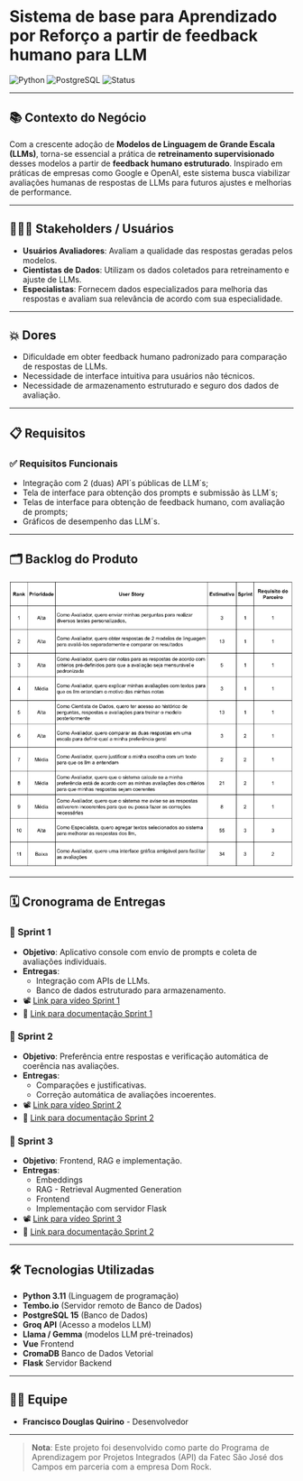 #  Sistema de base para Aprendizado por Reforço a partir de feedback humano para LLM

![Python](https://img.shields.io/badge/Python-3.11-blue?logo=python)
![PostgreSQL](https://img.shields.io/badge/PostgreSQL-15-blue?logo=postgresql)
![Status](https://img.shields.io/badge/Status-Em%20Desenvolvimento-yellow)


---

## 📚 Contexto do Negócio
Com a crescente adoção de **Modelos de Linguagem de Grande Escala (LLMs)**, torna-se essencial a prática de **retreinamento supervisionado** desses modelos a partir de **feedback humano estruturado**.
Inspirado em práticas de empresas como Google e OpenAI, este sistema busca viabilizar avaliações humanas de respostas de LLMs para futuros ajustes e melhorias de performance.

---

## 🧑‍🤝🧑 Stakeholders / Usuários
- **Usuários Avaliadores**: Avaliam a qualidade das respostas geradas pelos modelos.
- **Cientistas de Dados**: Utilizam os dados coletados para retreinamento e ajuste de LLMs.
- **Especialistas**: Fornecem dados especializados para melhoria das respostas e avaliam sua relevância de acordo com sua especialidade.

---

## 💥 Dores
- Dificuldade em obter feedback humano padronizado para comparação de respostas de LLMs.
- Necessidade de interface intuitiva para usuários não técnicos.
- Necessidade de armazenamento estruturado e seguro dos dados de avaliação.

---

## 📋 Requisitos

### ✅ Requisitos Funcionais
- Integração com 2 (duas) API´s públicas de LLM´s;
- Tela de interface para obtenção dos prompts e submissão às LLM´s;
- Telas de interface para obtenção de feedback humano, com avaliação de prompts;
- Gráficos de desempenho das LLM´s.



---

## 🗂️ Backlog do Produto

![alt text](images/productbacklog.png)

---

## 🗓️ Cronograma de Entregas

### 🏁 Sprint 1
- **Objetivo**: Aplicativo console com envio de prompts e coleta de avaliações individuais.
- **Entregas**:
  - Integração com APIs de LLMs.
  - Banco de dados estruturado para armazenamento.
- 📽️ [Link para vídeo Sprint 1](https://youtu.be/avEcBQLALLY)  
- 📄 [Link para documentação Sprint 1](doc/Sprint1)

### 🏁 Sprint 2
- **Objetivo**: Preferência entre respostas e verificação automática de coerência nas avaliações.
- **Entregas**:
  - Comparações e justificativas.
  - Correção automática de avaliações incoerentes.
- 📽️ [Link para vídeo Sprint 2](https://youtu.be/7d1iJLOYE2Q)  
- 📄 [Link para documentação Sprint 2](doc/Sprint2/)

### 🏁 Sprint 3
- **Objetivo**: Frontend, RAG e implementação.
- **Entregas**:
  - Embeddings
  - RAG - Retrieval Augmented Generation
  - Frontend
  - Implementação com servidor Flask
- 📽️ [Link para vídeo Sprint 3](https://youtu.be/M6efwwBkWlA)  
- 📄 [Link para documentação Sprint 2](doc/Sprint3/)
---

## 🛠️ Tecnologias Utilizadas
- **Python 3.11** (Linguagem de programação)
- **Tembo.io** (Servidor remoto de Banco de Dados)
- **PostgreSQL 15** (Banco de Dados)
- **Groq API** (Acesso a modelos LLM)
- **Llama / Gemma** (modelos LLM pré-treinados)
- **Vue** Frontend
- **CromaDB** Banco de Dados Vetorial
- **Flask** Servidor Backend

---

## 👨‍💻 Equipe
- **Francisco Douglas Quirino** - Desenvolvedor

---

> **Nota**: Este projeto foi desenvolvido como parte do Programa de Aprendizagem por Projetos Integrados (API) da Fatec São José dos Campos em parceria com a empresa Dom Rock.

